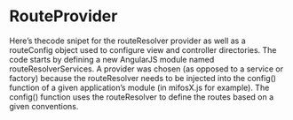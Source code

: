 # RouteProvider
Here’s thecode snipet for the routeResolver provider as well as a routeConfig object used to configure view and controller directories. The code starts by defining a new AngularJS module named routeResolverServices. A provider was chosen (as opposed to a service or factory) because the routeResolver needs to be injected into the config() function of a given application’s module (in mifosX.js for example). The config() function uses the routeResolver to define the routes based on a given conventions.
